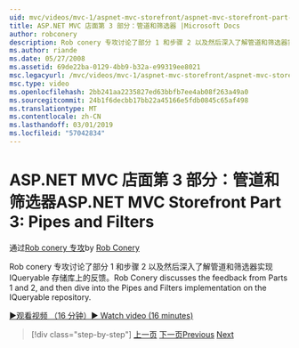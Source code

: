 ```yaml
---
uid: mvc/videos/mvc-1/aspnet-mvc-storefront/aspnet-mvc-storefront-part-3-pipes-and-filters
title: ASP.NET MVC 店面第 3 部分：管道和筛选器 |Microsoft Docs
author: robconery
description: Rob conery 专攻讨论了部分 1 和步骤 2 以及然后深入了解管道和筛选器实现 IQueryable 存储库上的反馈。
ms.author: riande
ms.date: 05/27/2008
ms.assetid: 69de22ba-0129-4bb9-b32a-e99319ee8021
msc.legacyurl: /mvc/videos/mvc-1/aspnet-mvc-storefront/aspnet-mvc-storefront-part-3-pipes-and-filters
msc.type: video
ms.openlocfilehash: 2bb241aa2235827ed63bbfb7ee4ab08f263a49a0
ms.sourcegitcommit: 24b1f6decbb17bb22a45166e5fdb0845c65af498
ms.translationtype: MT
ms.contentlocale: zh-CN
ms.lasthandoff: 03/01/2019
ms.locfileid: "57042834"
---
```

<a name="aspnet-mvc-storefront-part-3-pipes-and-filters"></a><span data-ttu-id="d536e-103">ASP.NET MVC 店面第 3 部分：管道和筛选器</span><span class="sxs-lookup"><span data-stu-id="d536e-103">ASP.NET MVC Storefront Part 3: Pipes and Filters</span></span>
====================
<span data-ttu-id="d536e-104">通过[Rob conery 专攻](https://github.com/robconery)</span><span class="sxs-lookup"><span data-stu-id="d536e-104">by [Rob Conery](https://github.com/robconery)</span></span>

<span data-ttu-id="d536e-105">Rob conery 专攻讨论了部分 1 和步骤 2 以及然后深入了解管道和筛选器实现 IQueryable 存储库上的反馈。</span><span class="sxs-lookup"><span data-stu-id="d536e-105">Rob Conery discusses the feedback from Parts 1 and 2, and then dive into the Pipes and Filters implementation on the IQueryable repository.</span></span>

[<span data-ttu-id="d536e-106">&#9654;观看视频 （16 分钟）</span><span class="sxs-lookup"><span data-stu-id="d536e-106">&#9654; Watch video (16 minutes)</span></span>](https://channel9.msdn.com/Blogs/ASP-NET-Site-Videos/aspnet-mvc-storefront-part-3-pipes-and-filters)

> [!div class="step-by-step"]
> <span data-ttu-id="d536e-107">[上一页](aspnet-mvc-storefront-part-2-the-repository-pattern.md)
> [下一页](aspnet-mvc-storefront-part-4-linq-to-sql-spike.md)</span><span class="sxs-lookup"><span data-stu-id="d536e-107">[Previous](aspnet-mvc-storefront-part-2-the-repository-pattern.md)
[Next](aspnet-mvc-storefront-part-4-linq-to-sql-spike.md)</span></span>
